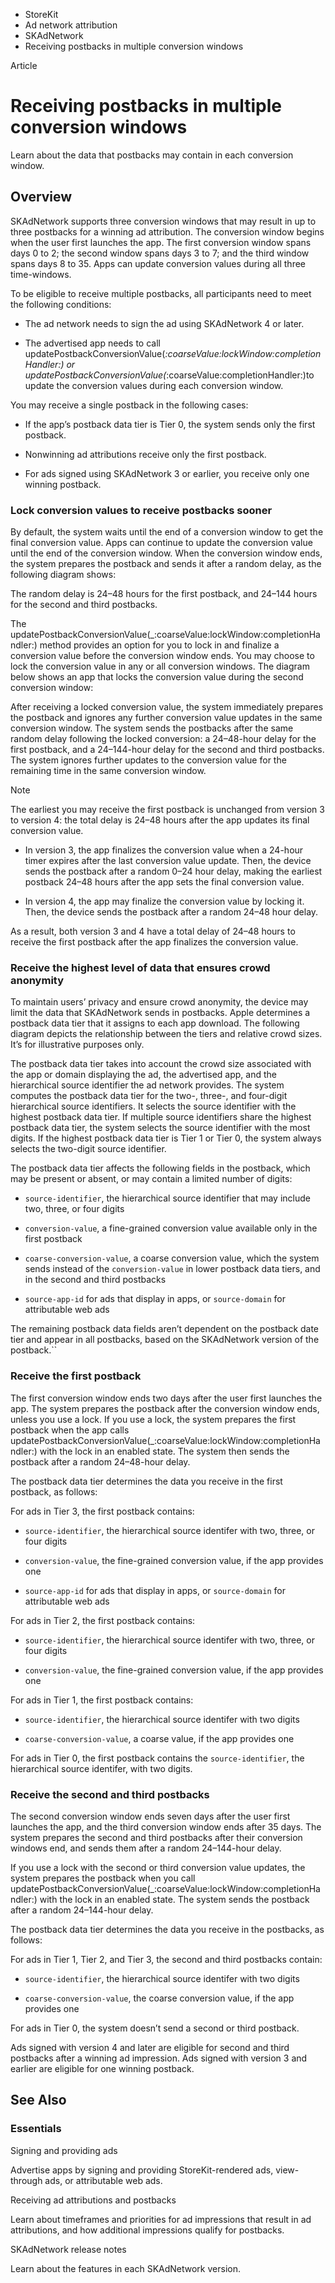 

- StoreKit
- Ad network attribution
- SKAdNetwork
-  Receiving postbacks in multiple conversion windows 

Article

# Receiving postbacks in multiple conversion windows

Learn about the data that postbacks may contain in each conversion window.

## Overview

SKAdNetwork supports three conversion windows that may result in up to three postbacks for a winning ad attribution. The conversion window begins when the user first launches the app. The first conversion window spans days 0 to 2; the second window spans days 3 to 7; and the third window spans days 8 to 35. Apps can update conversion values during all three time-windows.

To be eligible to receive multiple postbacks, all participants need to meet the following conditions:

- The ad network needs to sign the ad using SKAdNetwork 4 or later.

- The advertised app needs to call updatePostbackConversionValue(_:coarseValue:lockWindow:completionHandler:) or updatePostbackConversionValue(_:coarseValue:completionHandler:)to update the conversion values during each conversion window.

You may receive a single postback in the following cases:

- If the app’s postback data tier is Tier 0, the system sends only the first postback.

- Nonwinning ad attributions receive only the first postback.

- For ads signed using SKAdNetwork 3 or earlier, you receive only one winning postback.

### Lock conversion values to receive postbacks sooner

By default, the system waits until the end of a conversion window to get the final conversion value. Apps can continue to update the conversion value until the end of the conversion window. When the conversion window ends, the system prepares the postback and sends it after a random delay, as the following diagram shows:

The random delay is 24–48 hours for the first postback, and 24–144 hours for the second and third postbacks.

The updatePostbackConversionValue(_:coarseValue:lockWindow:completionHandler:) method provides an option for you to lock in and finalize a conversion value before the conversion window ends. You may choose to lock the conversion value in any or all conversion windows. The diagram below shows an app that locks the conversion value during the second conversion window:

After receiving a locked conversion value, the system immediately prepares the postback and ignores any further conversion value updates in the same conversion window. The system sends the postbacks after the same random delay following the locked conversion: a 24–48-hour delay for the first postback, and a 24–144-hour delay for the second and third postbacks. The system ignores further updates to the conversion value for the remaining time in the same conversion window.

Note

The earliest you may receive the first postback is unchanged from version 3 to version 4: the total delay is 24–48 hours after the app updates its final conversion value.

- In version 3, the app finalizes the conversion value when a 24-hour timer expires after the last conversion value update. Then, the device sends the postback after a random 0–24 hour delay, making the earliest postback 24–48 hours after the app sets the final conversion value.

- In version 4, the app may finalize the conversion value by locking it. Then, the device sends the postback after a random 24–48 hour delay.

As a result, both version 3 and 4 have a total delay of 24–48 hours to receive the first postback after the app finalizes the conversion value.

### Receive the highest level of data that ensures crowd anonymity

To maintain users’ privacy and ensure crowd anonymity, the device may limit the data that SKAdNetwork sends in postbacks. Apple determines a postback data tier that it assigns to each app download. The following diagram depicts the relationship between the tiers and relative crowd sizes. It’s for illustrative purposes only.

The postback data tier takes into account the crowd size associated with the app or domain displaying the ad, the advertised app, and the hierarchical source identifier the ad network provides. The system computes the postback data tier for the two-, three-, and four-digit hierarchical source identifiers. It selects the source identifier with the highest postback data tier. If multiple source identifiers share the highest postback data tier, the system selects the source identifier with the most digits. If the highest postback data tier is Tier 1 or Tier 0, the system always selects the two-digit source identifier.

The postback data tier affects the following fields in the postback, which may be present or absent, or may contain a limited number of digits:

- `source-identifier`, the hierarchical source identifier that may include two, three, or four digits

- `conversion-value`, a fine-grained conversion value available only in the first postback

- `coarse-conversion-value`, a coarse conversion value, which the system sends instead of the `conversion-value` in lower postback data tiers, and in the second and third postbacks

- `source-app-id` for ads that display in apps, or `source-domain` for attributable web ads

The remaining postback data fields aren’t dependent on the postback date tier and appear in all postbacks, based on the SKAdNetwork version of the postback.\`\`

### Receive the first postback

The first conversion window ends two days after the user first launches the app. The system prepares the postback after the conversion window ends, unless you use a lock. If you use a lock, the system prepares the first postback when the app calls updatePostbackConversionValue(_:coarseValue:lockWindow:completionHandler:) with the lock in an enabled state. The system then sends the postback after a random 24–48-hour delay.

The postback data tier determines the data you receive in the first postback, as follows:

For ads in Tier 3, the first postback contains:

- `source-identifier`, the hierarchical source identifer with two, three, or four digits

- `conversion-value`, the fine-grained conversion value, if the app provides one

- `source-app-id` for ads that display in apps, or `source-domain` for attributable web ads

For ads in Tier 2, the first postback contains:

- `source-identifier`, the hierarchical source identifer with two, three, or four digits

- `conversion-value`, the fine-grained conversion value, if the app provides one

For ads in Tier 1, the first postback contains:

- `source-identifier`, the hierarchical source identifer with two digits

- `coarse-conversion-value`, a coarse value, if the app provides one

For ads in Tier 0, the first postback contains the `source-identifier`, the hierarchical source identifer, with two digits.

### Receive the second and third postbacks

The second conversion window ends seven days after the user first launches the app, and the third conversion window ends after 35 days. The system prepares the second and third postbacks after their conversion windows end, and sends them after a random 24–144-hour delay.

If you use a lock with the second or third conversion value updates, the system prepares the postback when you call updatePostbackConversionValue(_:coarseValue:lockWindow:completionHandler:) with the lock in an enabled state. The system sends the postback after a random 24–144-hour delay.

The postback data tier determines the data you receive in the postbacks, as follows:

For ads in Tier 1, Tier 2, and Tier 3, the second and third postbacks contain:

- `source-identifier`, the hierarchical source identifer with two digits

- `coarse-conversion-value`, the coarse conversion value, if the app provides one

For ads in Tier 0, the system doesn’t send a second or third postback.

Ads signed with version 4 and later are eligible for second and third postbacks after a winning ad impression. Ads signed with version 3 and earlier are eligible for one winning postback.

## See Also

### Essentials

Signing and providing ads

Advertise apps by signing and providing StoreKit-rendered ads, view-through ads, or attributable web ads.

Receiving ad attributions and postbacks

Learn about timeframes and priorities for ad impressions that result in ad attributions, and how additional impressions qualify for postbacks.

SKAdNetwork release notes

Learn about the features in each SKAdNetwork version.

